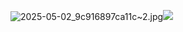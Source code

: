 <img src="blob:chrome-untrusted://media-app/b1a7c607-20a5-4b3e-a2dd-4aacaf7d1a37" alt="2025-05-02_9c916897ca11c~2.jpg"/>![](https://github.com/user-attachments/assets/e3bcfcd0-6d95-466c-b7a0-2f29e70f5025)
